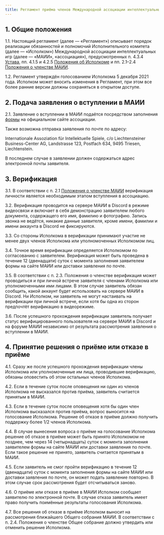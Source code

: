 ```yaml
---
title: Регламент приёма членов Международной ассоциации интеллектуальных игр
---
```


## 1. Общие положения

1.1. Настоящий регламент (далее — «Регламент») описывает порядок реализации обязанностей и полномочий Исполнительного комитета (далее — «Исполком») Международной ассоциации интеллектуальных игр (далее — «МАИИ», «ассоциация»), предусмотренных п. 4.3.4 [Устава](https://www.chgk.info/statute/ru), пп. 4.1.5 и 4.2.5 [Положения об Исполкоме](https://www.chgk.info/docs/2021-05-29-polozhenie-ob-ispolnitelnom-komitete-mezhdunarodnoj-associacii-intellektualnyh-igr/) и пп. 2.1–2.4 [Положения о членстве МАИИ](https://www.chgk.info/docs/2021-05-29-polozhenie-o-chlenstve-mezhdunarodnoj-associacii-intellektualnyh-igr/).

1.2. Регламент утверждён голосованием Исполкома 5 декабря 2021 года. Исполком может вносить изменения в Регламент, при этом все более ранние версии должны сохраняться в открытом доступе. 

## 2. Подача заявления о вступлении в МАИИ

2.1. Заявление о вступлении в МАИИ подаётся посредством заполнения [формы](https://www.chgk.info/#join) на официальном сайте ассоциации.

Также возможна отправка заявления по почте по адресу: 

Internationale Assoziation für Intellektuelle Spiele, c/o Liechtensteiner Business-Center AG, Landstrasse 123, Postfach 634, 9495 Triesen, Liechtenstein.

В последнем случае в заявлении должен содержаться адрес электронной почты заявителя.

## 3. Верификация

3.1. В соответствии с п. 2.1 [Положения о членстве МАИИ](https://www.chgk.info/docs/2021-05-29-polozhenie-o-chlenstve-mezhdunarodnoj-associacii-intellektualnyh-igr/) верификация личности является необходимым этапом вступления в ассоциацию.

3.2. Верификация проводится на сервере МАИИ в Discord в режиме видеосвязи и включает в себя демонстрацию заявителем любого документа, содержащего его имя, фамилию и фотографию. Запись звонка не ведётся, никакие данные заявителя, кроме имени, фамилии и имени аккаунта в Discord не фиксируются.

3.3. Со стороны Исполкома в верификации принимают участие не менее двух членов Исполкома или уполномоченных Исполкомом лиц.

3.4. Точное время верификации определяется Исполкомом по согласованию с заявителем. Верификация может быть проведена в течение 12 (двенадцати) суток с момента заполнения заявителем формы на сайте МАИИ или доставки заявления по почте. 

3.5. В соответствии с п. 2.3. Положения о членстве верификация может проводиться и при личной встрече заявителя с членами Исполкома или уполномоченными ими лицами. В этом случае заявитель обязан сообщить, какой аккаунт будет использовать на сервере МАИИ в Discord. Ни Исполком, ни заявитель не могут настаивать на верификации при личной встрече, если хотя бы одна из сторон предпочтёт верификацию в видеорежиме.

3.6. После успешного прохождения верификации заявитель получает статус верифицированного пользователя на сервере МАИИ в Discord и на форуме МАИИ независимо от результата рассмотрения заявления о вступлении в МАИИ.

## 4. Принятие решения о приёме или отказе в приёме

4.1. Сразу же после успешного прохождения верификации члены Исполкома или уполномоченные им лица, проводившие верификацию, обязаны оповестить об этом остальных членов Исполкома.

4.2. Если в течение суток после оповещения ни один из членов Исполкома не высказался против приёма, заявитель считается принятым в МАИИ. 

4.3. Если в течение суток после оповещения хотя бы один член Исполкома высказался против приёма, вопрос выносится на голосование Исполкома. Решение об отказе в приёме должно получить поддержку более 1/2 членов Исполкома. 

4.4. В случае вынесения вопроса о приёме на голосование Исполкома решение об отказе в приёме может быть принято Исполкомом не позднее, чем через 14 (четырнадцать) суток с момента заполнения заявителем формы на сайте МАИИ или доставки заявления по почте. Если такое решение не принято, заявитель считается принятым в МАИИ.

4.5. Если заявитель не смог пройти верификацию в течение 12 (двенадцати) суток с момента заполнения формы на сайте МАИИ или доставки заявления по почте, он может подать заявление повторно. В этом случае срок рассмотрения будет отсчитываться заново.

4.6. О приёме или отказе в приёме в МАИИ Исполком сообщает заявителю по электронной почте. В случае отказа заявитель имеет право получить поимённые результаты голосования Исполкома.

4.7. Все решения об отказе в приёме Исполком выносит на рассмотрения ближайшего Общего собрания МАИИ. В соответствии с п. 2.4. Положения о членстве Общее собрание должно утвердить или отменить решение Исполкома. 
